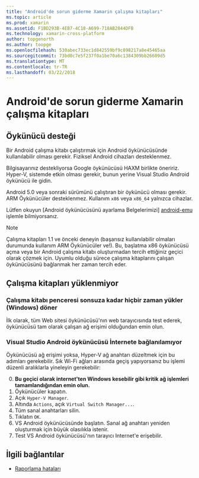 ```yaml
---
title: "Android'de sorun giderme Xamarin çalışma kitapları"
ms.topic: article
ms.prod: xamarin
ms.assetid: F1BD293B-4EB7-4C18-A699-718AB2844DFB
ms.technology: xamarin-cross-platform
author: topgenorth
ms.author: toopge
ms.openlocfilehash: 530abec733ec1d842559bf9c898217a8e45465aa
ms.sourcegitcommit: 73bd0c7e5f237f0a1be70a6c1384309bb26609d5
ms.translationtype: MT
ms.contentlocale: tr-TR
ms.lasthandoff: 03/22/2018
---
```

# <a name="troubleshooting-xamarin-workbooks-on-android"></a>Android'de sorun giderme Xamarin çalışma kitapları

## <a name="emulator-support"></a>Öykünücü desteği

Bir Android çalışma kitabı çalıştırmak için Android öykünücüsünde kullanılabilir olması gerekir. Fiziksel Android cihazları desteklenmez.

Bilgisayarınız destekliyorsa Google öykünücüsü HAXM birlikte öneririz.
Hyper-V, sistemde etkin olması gerekir, bunun yerine Visual Studio Android öykünücü ile gidin.

Android 5.0 veya sonraki sürümünü çalıştıran bir öykünücü olması gerekir. ARM Öykünücüler desteklenmez. Kullanım `x86` veya `x86_64` yalnızca cihazlar.

Lütfen okuyun [Android öykünücüsünü ayarlama Belgelerimizi] [ android-emu] işlemle bilmiyorsanız.

> [!NOTE]
> Çalışma kitapları 1.1 ve önceki deneyin (başarısız kullanılabilir olmaları durumunda kullanım ARM Öykünücüler ve!). Bu, başlatma x86 öykünücüsü açma veya bir Android çalışma kitabı oluşturmadan tercih ettiğiniz geçici olarak çözmek için. Uyumlu olduğu sürece çalışma kitaplarını çalışan öykünücüsünü bağlanmak her zaman tercih eder.

## <a name="workbooks-wont-load"></a>Çalışma kitapları yüklenmiyor

### <a name="workbook-window-spins-forever-never-loads-windows"></a>Çalışma kitabı penceresi sonsuza kadar hiçbir zaman yükler (Windows) döner

İlk olarak, tüm Web sitesi öykünücüsü'nın web tarayıcısında test ederek, öykünücüsü tam olarak çalışan ağ erişimi olduğundan emin olun.

### <a name="visual-studio-android-emulator-cannot-connect-to-the-internet"></a>Visual Studio Android öykünücüsü İnternete bağlanılamıyor

Öykünücüsü ağ erişimi yoksa, Hyper-V ağ anahtarı düzeltmek için bu adımları gerekebilir. Sık Wi-Fi ağları arasında geçiş yapıyorsanız bu işlemi düzenli aralıklarla yineleyin gerekebilir:

0. **Bu geçici olarak internet'ten Windows kesebilir gibi kritik ağ işlemleri tamamlandığından emin olun.**
1. Öykünücüler kapatın.
2. Açık `Hyper-V Manager`.
3. Altında `Actions`, açık `Virtual Switch Manager...`.
4. Tüm sanal anahtarları silin.
5. Tıklatın `OK`.
6. VS Android öykünücüsünde başlatın. Sanal ağ anahtarı yeniden oluşturmak için büyük olasılıkla istenir.
7. Test VS Android öykünücüsü'nın tarayıcı Internet'e erişebilir.

[android-emu]: https://developer.xamarin.com/guides/android/deployment,_testing,_and_metrics/debug-on-emulator/


## <a name="related-links"></a>İlgili bağlantılar

- [Raporlama hataları](~/tools/workbooks/install.md#reporting-bugs)
